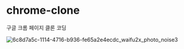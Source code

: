 # chrome-clone
구글 크롬 페이지 클론 코딩

![6c8d7a5c-1114-4716-b936-fe65a2e4ecdc_waifu2x_photo_noise3](https://github.com/SweetBreadMan/chrome-clone/assets/141572871/8fa17308-e9f8-4219-a3a3-e3179f7b17bc)

